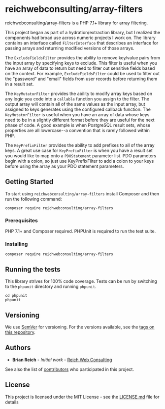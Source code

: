 # reichwebconsulting/array-filters

reichwebconsulting/array-filters is a PHP 7.1+ library for array filtering.

This project began as part of a hydration/extraction library, but I realized the
components had broad use across numeric projects I work on. The library contains
an interface called `FilterInterface` that describes an interface for
passing arrays and returning modified versions of those arrays.

The `ExcludeFieldsFilter` provides the ability to remove key/value pairs from
the input array by specifying keys to exclude. This filter is useful when you
have an array of data to return but need to filter out sensitive fields based
on the context. For example, `ExcludeFieldsFilter` could be used to filter out
the "password" and "email" fields from user records before returning them in a
result set.

The `KeyMutatorFilter` provides the ability to modify array keys based on
any logic you code into a `callable` function you assign to the filter. The
output array will contain all of the same values as the input array, but
assigned to keys generates using the configured callback function. The
`KeyMutatorFilter` is useful when you have an array of data whose keys need to
be in a slightly different format before they are useful for the next phase of
code. A good example is when PostgreSQL result sets, whose properties are all
lowercase--a convention that is rarely followed within PHP.

The `KeyPrefixFilter` provides the ability to add prefixes to all of the array
keys.  A great use case for `KeyPrefixFilter` is when you have a result set you
would like to map onto a `PDOStatement` parameter list. PDO parameters begin
with a colon, so just use KeyPrefixFilter to add a colon to your keys before
using the array as your PDO statement parameters.

## Getting Started

To start using `reichwebconsulting/array-filters` install Composer and then
run the following command:

```
composer require reichwebconsulting/array-filters
```

### Prerequisites

PHP 7.1+ and Composer required. PHPUnit is required to run the test suite.

### Installing

```
composer require reichwebconsulting/array-filters
```

## Running the tests

This library strives for 100% code coverage.  Tests can be run by switching to
the `phpunit` directory and running `phpunit`.

```
cd phpunit
phpunit
```

## Versioning

We use [SemVer](http://semver.org/) for versioning. For the versions available, see the [tags on this repository](https://github.com/your/project/tags). 

## Authors

* **Brian Reich** - *Initial work* - [Reich Web Consulting](https://github.com/reichwebconsulting)

See also the list of [contributors](https://github.com/reichwebconsulting/array-filters/contributors) who participated in this project.

## License

This project is licensed under the MIT License - see the [LICENSE.md](LICENSE.md) file for details
